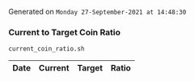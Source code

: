 Generated on `Monday 27-September-2021 at 14:48:30`

### Current to Target Coin Ratio
`current_coin_ratio.sh`

Date|Current|Target|Ratio
---|---|---|---
